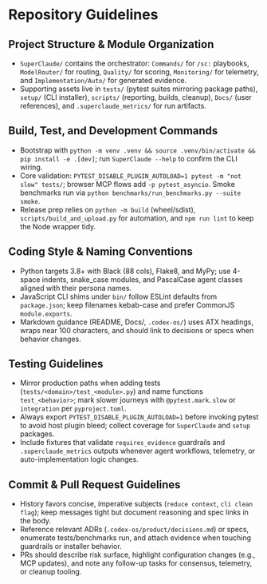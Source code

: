 # Repository Guidelines

## Project Structure & Module Organization
- `SuperClaude/` contains the orchestrator: `Commands/` for `/sc:` playbooks, `ModelRouter/` for
  routing, `Quality/` for scoring, `Monitoring/` for telemetry, and `Implementation/Auto/` for
  generated evidence.
- Supporting assets live in `tests/` (pytest suites mirroring package paths), `setup/` (CLI
  installer), `scripts/` (reporting, builds, cleanup), `Docs/` (user references), and
  `.superclaude_metrics/` for run artifacts.

## Build, Test, and Development Commands
- Bootstrap with `python -m venv .venv && source .venv/bin/activate && pip install -e .[dev]`;
  run `SuperClaude --help` to confirm the CLI wiring.
- Core validation: `PYTEST_DISABLE_PLUGIN_AUTOLOAD=1 pytest -m "not slow" tests/`; browser MCP
  flows add `-p pytest_asyncio`. Smoke benchmarks run via
  `python benchmarks/run_benchmarks.py --suite smoke`.
- Release prep relies on `python -m build` (wheel/sdist), `scripts/build_and_upload.py` for
  automation, and `npm run lint` to keep the Node wrapper tidy.

## Coding Style & Naming Conventions
- Python targets 3.8+ with Black (88 cols), Flake8, and MyPy; use 4-space indents, snake_case
  modules, and PascalCase agent classes aligned with their persona names.
- JavaScript CLI shims under `bin/` follow ESLint defaults from `package.json`; keep filenames
  kebab-case and prefer CommonJS `module.exports`.
- Markdown guidance (README, Docs/, `.codex-os/`) uses ATX headings, wraps near 100 characters, and
  should link to decisions or specs when behavior changes.

## Testing Guidelines
- Mirror production paths when adding tests (`tests/<domain>/test_<module>.py`) and name functions
  `test_<behavior>`; mark slower journeys with `@pytest.mark.slow` or `integration` per
  `pyproject.toml`.
- Always export `PYTEST_DISABLE_PLUGIN_AUTOLOAD=1` before invoking pytest to avoid host plugin
  bleed; collect coverage for `SuperClaude` and `setup` packages.
- Include fixtures that validate `requires_evidence` guardrails and `.superclaude_metrics`
  outputs whenever agent workflows, telemetry, or auto-implementation logic changes.

## Commit & Pull Request Guidelines
- History favors concise, imperative subjects (`reduce context`, `cli clean flag`); keep messages
  tight but document reasoning and spec links in the body.
- Reference relevant ADRs (`.codex-os/product/decisions.md`) or specs, enumerate tests/benchmarks
  run, and attach evidence when touching guardrails or installer behavior.
- PRs should describe risk surface, highlight configuration changes (e.g., MCP updates), and note
  any follow-up tasks for consensus, telemetry, or cleanup tooling.
